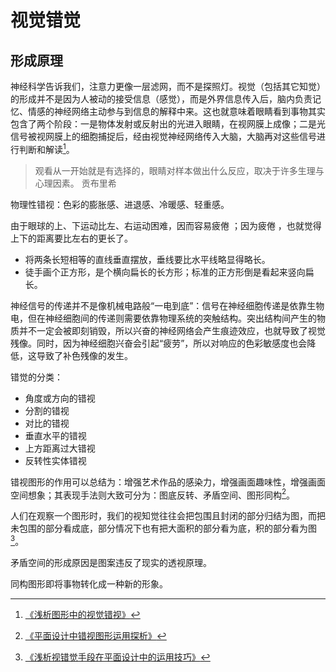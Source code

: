 # 视觉错觉



## 形成原理

神经科学告诉我们，注意力更像一层滤网，而不是探照灯。视觉（包括其它知觉）的形成并不是因为人被动的接受信息（感觉），而是外界信息传入后，脑内负责记忆、情感的神经网络主动参与到信息的解释中来。这也就意味着眼睛看到事物其实包含了两个阶段：一是物体发射或反射出的光进入眼睛，在视网膜上成像；二是光信号被视网膜上的细胞捕捉后，经由视觉神经网络传入大脑，大脑再对这些信号进行判断和解读[^theory]。

[^theory]: [《浅析图形中的视觉错视》](https://www.zhihu.com/xen/market/pdf-view/paid_magazine/1395853043884298240)

> 观看从一开始就是有选择的，眼睛对样本做出什么反应，取决于许多生理与心理因素。
> <name>贡布里希</name>

物理性错视：色彩的膨胀感、进退感、冷暖感、轻重感。

由于眼球的上、下运动比左、右运动困难，因而容易疲倦 ；因为疲倦 ，也就觉得上下的距离要比左右的更长了。

* 将两条长短相等的直线垂直摆放，垂线要比水平线略显得略长。
* 徒手画个正方形，是个横向扁长的长方形；标准的正方形倒是看起来竖向扁长。

神经信号的传递并不是像机械电路般“一电到底”：信号在神经细胞传递是依靠生物电，但在神经细胞间的传递则需要依靠物理系统的突触结构。突出结构间产生的物质并不一定会被即刻销毁，所以兴奋的神经网络会产生痕迹效应，也就导致了视觉残像。同时，因为神经细胞兴奋会引起“疲劳”，所以对响应的色彩敏感度也会降低，这导致了补色残像的发生。

错觉的分类：

* 角度或方向的错视
* 分割的错视
* 对比的错视
* 垂直水平的错视
* 上方距离过大错视
* 反转性实体错视

错视图形的作用可以总结为：增强艺术作品的感染力，增强画面趣味性，增强画面空间想象；其表现手法则大致可分为：图底反转、矛盾空间、图形同构[^express-methods]。

[^express-methods]: [《平面设计中错视图形运用探析》](https://www.zhihu.com/xen/market/pdf-view/paid_magazine/1396623366007263232)

人们在观察一个图形时，我们的视知觉往往会把包围且封闭的部分归结为图，而把未包围的部分看成底，部分情况下也有把大面积的部分看为底，积的部分看为图[^reversal-theory]。

[^reversal-theory]: [《浅析视错觉手段在平面设计中的运用技巧》](https://xueshu.baidu.com/usercenter/paper/show?paperid=622d7ace43a552f1e6d11575575728f2)

矛盾空间的形成原因是图案违反了现实的透视原理。

同构图形即将事物转化成一种新的形象。